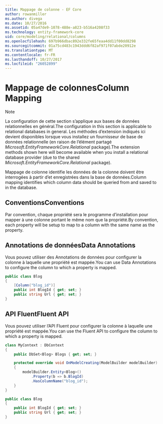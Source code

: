 ```yaml
---
title: Mappage de colonne - EF Core
author: rowanmiller
ms.author: divega
ms.date: 10/27/2016
ms.assetid: 05a47de9-1078-488e-a823-b516a4208f33
ms.technology: entity-framework-core
uid: core/modeling/relational/columns
ms.openlocfilehash: 697b966dbac892e332fe65feaa4dd11f00dd8298
ms.sourcegitcommit: 01a75cd483c1943ddd6f82af971f07abde20912e
ms.translationtype: MT
ms.contentlocale: fr-FR
ms.lasthandoff: 10/27/2017
ms.locfileid: "26052899"
---
```

# <a name="column-mapping"></a><span data-ttu-id="e0177-102">Mappage de colonnes</span><span class="sxs-lookup"><span data-stu-id="e0177-102">Column Mapping</span></span>

> [!NOTE]  
> <span data-ttu-id="e0177-103">La configuration de cette section s’applique aux bases de données relationnelles en général.</span><span class="sxs-lookup"><span data-stu-id="e0177-103">The configuration in this section is applicable to relational databases in general.</span></span> <span data-ttu-id="e0177-104">Les méthodes d’extension indiqués ici devient disponibles lorsque vous installez un fournisseur de base de données relationnelle (en raison de l’élément partagé *Microsoft.EntityFrameworkCore.Relational* package).</span><span class="sxs-lookup"><span data-stu-id="e0177-104">The extension methods shown here will become available when you install a relational database provider (due to the shared *Microsoft.EntityFrameworkCore.Relational* package).</span></span>

<span data-ttu-id="e0177-105">Mappage de colonne identifie les données de la colonne doivent être interrogées à partir d’et enregistrées dans la base de données.</span><span class="sxs-lookup"><span data-stu-id="e0177-105">Column mapping identifies which column data should be queried from and saved to in the database.</span></span>

## <a name="conventions"></a><span data-ttu-id="e0177-106">Conventions</span><span class="sxs-lookup"><span data-stu-id="e0177-106">Conventions</span></span>

<span data-ttu-id="e0177-107">Par convention, chaque propriété sera le programme d’installation pour mapper à une colonne portant le même nom que la propriété.</span><span class="sxs-lookup"><span data-stu-id="e0177-107">By convention, each property will be setup to map to a column with the same name as the property.</span></span>

## <a name="data-annotations"></a><span data-ttu-id="e0177-108">Annotations de données</span><span class="sxs-lookup"><span data-stu-id="e0177-108">Data Annotations</span></span>

<span data-ttu-id="e0177-109">Vous pouvez utiliser des Annotations de données pour configurer la colonne à laquelle une propriété est mappée.</span><span class="sxs-lookup"><span data-stu-id="e0177-109">You can use Data Annotations to configure the column to which a property is mapped.</span></span>

<!-- [!code-csharp[Main](samples/core/relational/Modeling/DataAnnotations/Samples/Relational/Column.cs?highlight=3)] -->
``` csharp
public class Blog
{
    [Column("blog_id")]
    public int BlogId { get; set; }
    public string Url { get; set; }
}
```

## <a name="fluent-api"></a><span data-ttu-id="e0177-110">API Fluent</span><span class="sxs-lookup"><span data-stu-id="e0177-110">Fluent API</span></span>

<span data-ttu-id="e0177-111">Vous pouvez utiliser l’API Fluent pour configurer la colonne à laquelle une propriété est mappée.</span><span class="sxs-lookup"><span data-stu-id="e0177-111">You can use the Fluent API to configure the column to which a property is mapped.</span></span>

<!-- [!code-csharp[Main](samples/core/relational/Modeling/FluentAPI/Samples/Relational/Column.cs?highlight=7,8,9)] -->
``` csharp
class MyContext : DbContext
{
    public DbSet<Blog> Blogs { get; set; }

    protected override void OnModelCreating(ModelBuilder modelBuilder)
    {
        modelBuilder.Entity<Blog>()
            .Property(b => b.BlogId)
            .HasColumnName("blog_id");
    }
}

public class Blog
{
    public int BlogId { get; set; }
    public string Url { get; set; }
}
```
